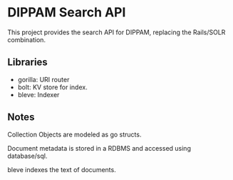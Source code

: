 # DIPPAM Search API

This project provides the search API for DIPPAM, replacing the Rails/SOLR combination.

## Libraries

- gorilla: URI router
- bolt: KV store for index.
- bleve: Indexer

## Notes

Collection Objects are modeled as go structs.

Document metadata is stored in a RDBMS and accessed using database/sql.

bleve indexes the text of documents.

